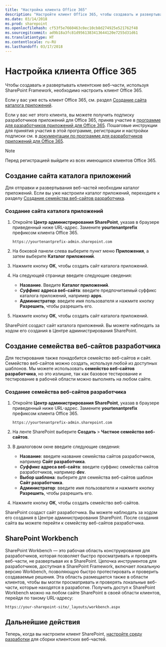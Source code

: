 ```yaml
---
title: "Настройка клиента Office 365"
description: "Настройте клиент Office 365, чтобы создавать и развертывать клиентские веб-части, используя SharePoint Framework."
ms.date: 03/14/2018
ms.prod: sharepoint
ms.openlocfilehash: cf53f5e7660463c0ec10cb8d274925e521762f48
ms.sourcegitcommit: ad9b18a3fc81d9561383413644120e7255d31d61
ms.translationtype: HT
ms.contentlocale: ru-RU
ms.lasthandoff: 03/17/2018
---
```

# <a name="set-up-your-office-365-tenant"></a>Настройка клиента Office 365

Чтобы создавать и развертывать клиентские веб-части, используя SharePoint Framework, необходимо настроить клиент Office 365. 

Если у вас уже есть клиент Office 365, см. раздел [Создание сайта каталога приложений](#create-app-catalog-site).

Если у вас нет этого клиента, вы можете получить подписку разработчиков приложений для Office 365, приняв участие в [программе для разработчиков приложений для Office 365](https://developer.microsoft.com/ru-RU/office/dev-program). Пошаговые инструкции для принятия участия в этой программе, регистрации и настройки подписки см. в [документации по программе для разработчиков приложений для Office 365](https://docs.microsoft.com/ru-RU/office/developer-program/office-365-developer-program).  

> [!NOTE] 
> Перед регистрацией выйдите из всех имеющихся клиентов Office 365.

## <a name="create-app-catalog-site"></a>Создание сайта каталога приложений

Для отправки и развертывания веб-частей необходим каталог приложений. Если вы уже настроили каталог приложений, переходите к разделу [Создание семейства веб-сайтов разработчика](#create-a-new-developer-site-collection).  

### <a name="to-create-an-app-catalog-site"></a>Создание сайта каталога приложений

1. Откройте **Центр администрирования SharePoint**, указав в браузере приведенный ниже URL-адрес. Замените **yourtenantprefix** префиксом клиента Office 365.
    
    ```
    https://yourtenantprefix-admin.sharepoint.com
    ```
    
2. На боковой панели слева выберите пункт меню **Приложения**, а затем выберите **Каталог приложений**.

3. Нажмите кнопку **ОК**, чтобы создать сайт каталога приложений.

4. На следующей странице введите следующие сведения:

    - **Название**. Введите **Каталог приложений**.
    - **_Суффикс_ адреса веб-сайта**: введите предпочитаемый суффикс каталога приложений, например **apps**.
    - **Администратор**: введите имя пользователя и нажмите кнопку **Разрешить**, чтобы разрешить его.

5. Нажмите кнопку **ОК**, чтобы создать сайт каталога приложений.

SharePoint создаст сайт каталога приложений. Вы можете наблюдать за ходом его создания в Центре администрирования SharePoint.

## <a name="create-a-new-developer-site-collection"></a>Создание семейства веб-сайтов разработчика

Для тестирования также понадобится семейство веб-сайтов и сайт. Семейство веб-сайтов можно создать, используя любой из доступных шаблонов. Мы можете использовать **семейство веб-сайтов разработчика**, но это излишне, так как базовое тестирование и тестирование в рабочей области можно выполнять на любом сайте.

### <a name="to-create-a-new-developer-site-collection"></a>Создание семейства веб-сайтов разработчика

1. Откройте **Центр администрирования SharePoint**, указав в браузере приведенный ниже URL-адрес. Замените **yourtenantprefix** префиксом клиента Office 365.
    
    ```
    https://yourtenantprefix-admin.sharepoint.com
    ```
    
2. На ленте SharePoint выберите **Создать** > **Частное семейство веб-сайтов**.

3. В диалоговом окне введите следующие сведения:

    - **Название**: введите название семейства сайтов разработчиков, например **Сайт разработчика**.
    - **_Суффикс_ адреса веб-сайта**: введите суффикс семейства сайтов разработчиков, например **dev**.
    - **Выбор шаблона**: выберите для семейства веб-сайтов шаблон **Сайт разработчика**.
    - **Администратор**: введите имя пользователя и нажмите кнопку **Разрешить**, чтобы разрешить его.

4. Нажмите кнопку **ОК**, чтобы создать семейство веб-сайтов.

SharePoint создаст сайт разработчика. Вы можете наблюдать за ходом его создания в Центре администрирования SharePoint. После создания сайта вы можете перейти к семейству веб-сайтов разработчика.

## <a name="sharepoint-workbench"></a>SharePoint Workbench

SharePoint Workbench — это рабочая область конструирования для разработчиков, которая позволяет быстро просматривать и проверять веб-части, не развертывая их в SharePoint. Цепочка инструментов для разработчиков, доступная в SharePoint Framework, включает локальную версию Workbench, позволяющую быстро протестировать и проверить создаваемые решения. Эта область размещается также в области клиентов, чтобы вы могли просматривать и проверять локальные веб-части, которые находятся в разработке. Получить доступ к SharePoint Workbench можно на любом сайте SharePoint в своей области клиентов, перейдя по такому URL-адресу:

```
https://your-sharepoint-site/_layouts/workbench.aspx
```

## <a name="next-steps"></a>Дальнейшие действия

Теперь, когда вы настроили клиент SharePoint, [настройте среду разработки](./set-up-your-development-environment.md) для сборки клиентских веб-частей.
